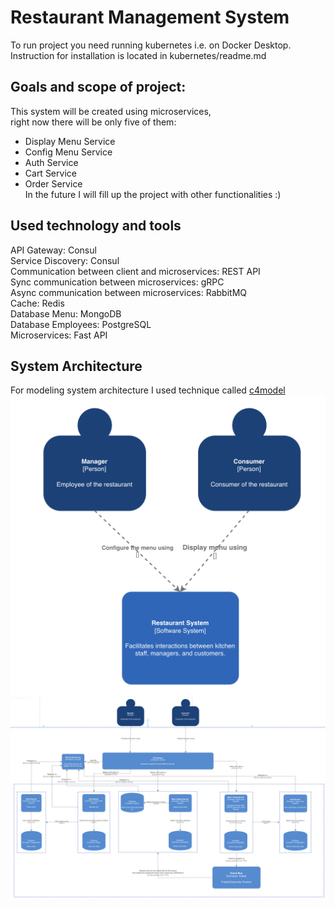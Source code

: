 # Restaurant Management System
To run project you need running kubernetes i.e. on Docker Desktop.<br>
Instruction for installation is located in kubernetes/readme.md<br>

## Goals and scope of project:
This system will be created using microservices, <br>
right now there will be only five of them:<br>
- Display Menu Service<br>
- Config Menu Service<br>
- Auth Service<br>
- Cart Service<br>
- Order Service<br>
In the future I will fill up the project with other functionalities :)<br>

## Used technology and tools
API Gateway: Consul<br>
Service Discovery: Consul<br>
Communication between client and microservices: REST API<br>
Sync communication between microservices: gRPC<br>
Async communication between microservices: RabbitMQ<br>
Cache: Redis<br>
Database Menu: MongoDB<br>
Database Employees: PostgreSQL<br>
Microservices: Fast API<br>

## System Architecture
For modeling system architecture I used technique called [c4model](https://c4model.com/)<br>
![Context Diagram](./context.png)
![Container Diagram](./container.png)